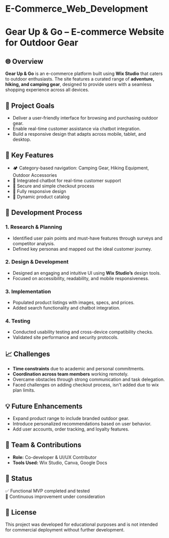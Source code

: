 # E-Commerce_Web_Development
# Gear Up & Go – E-commerce Website for Outdoor Gear

## 🌐 Overview
**Gear Up & Go** is an e-commerce platform built using **Wix Studio** that caters to outdoor enthusiasts. The site features a curated range of **adventure, hiking, and camping gear**, designed to provide users with a seamless shopping experience across all devices.



## 🎯 Project Goals
- Deliver a user-friendly interface for browsing and purchasing outdoor gear.
- Enable real-time customer assistance via chatbot integration.
- Build a responsive design that adapts across mobile, tablet, and desktop.


## 🚀 Key Features
- 🏕️ Category-based navigation: Camping Gear, Hiking Equipment, Outdoor Accessories
- 💬 Integrated chatbot for real-time customer support
- 🔐 Secure and simple checkout process
- 📱 Fully responsive design
- 🛒 Dynamic product catalog


## 🔧 Development Process

### 1. Research & Planning
- Identified user pain points and must-have features through surveys and competitor analysis.
- Defined key personas and mapped out the ideal customer journey.

### 2. Design & Development
- Designed an engaging and intuitive UI using **Wix Studio’s** design tools.
- Focused on accessibility, readability, and mobile responsiveness.

### 3. Implementation
- Populated product listings with images, specs, and prices.
- Added search functionality and chatbot integration.

### 4. Testing
- Conducted usability testing and cross-device compatibility checks.
- Validated site performance and security protocols.


## 📈 Challenges
- **Time constraints** due to academic and personal commitments.
- **Coordination across team members** working remotely.
- Overcame obstacles through strong communication and task delegation.
- Faced challenges on adding checkout process, isn't added due to wix plan limits.


## 💡 Future Enhancements
- Expand product range to include branded outdoor gear.
- Introduce personalized recommendations based on user behavior.
- Add user accounts, order tracking, and loyalty features.


## 👥 Team & Contributions
- **Role:** Co-developer & UI/UX Contributor  
- **Tools Used:** Wix Studio, Canva, Google Docs



## 📌 Status
✅ Functional MVP completed and tested  
🔄 Continuous improvement under consideration


## 📝 License
This project was developed for educational purposes and is not intended for commercial deployment without further development.

